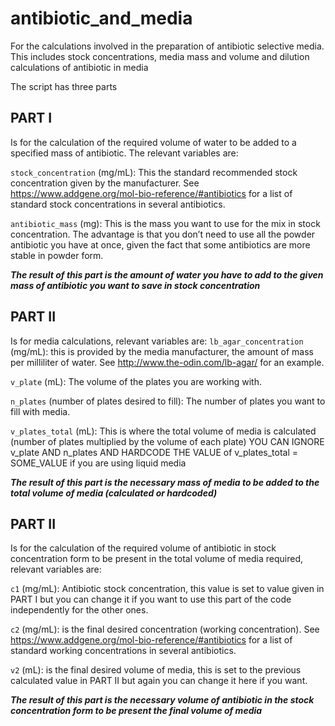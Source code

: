 # antibiotic_and_media
For the calculations involved in the preparation of antibiotic selective media. This includes stock concentrations, media mass and volume and dilution calculations of antibiotic in media

The script has three parts

## PART I 
Is for the calculation of the required volume of water to be added to a specified mass of antibiotic.
The relevant variables are:

`stock_concentration` (mg/mL): This the standard recommended stock concentration given by the manufacturer. See https://www.addgene.org/mol-bio-reference/#antibiotics for a list of standard stock concentrations in several antibiotics.

`antibiotic_mass` (mg): This is the mass you want to use for the mix in stock concentration. The advantage is that you don’t need to use all the powder antibiotic you have at once, given the fact that some antibiotics are more stable in powder form.

***The result of this part is the amount of water you have to add to the given mass of antibiotic you want to save in stock concentration***

## PART II 
Is for media calculations, relevant variables are:
`lb_agar_concentration` (mg/mL): this is provided by the media manufacturer, the amount of mass per milliliter of water. See http://www.the-odin.com/lb-agar/ for an example.

`v_plate` (mL): The volume of the plates you are working with.

`n_plates` (number of plates desired to fill): The number of plates you want to fill with media.

`v_plates_total` (mL): This is where the total volume of media is calculated (number of plates multiplied by the volume of each plate) YOU CAN IGNORE v_plate AND n_plates AND HARDCODE THE VALUE of v_plates_total = SOME_VALUE if you are using liquid media

***The result of this part is the necessary mass of media to be added to the total volume of media (calculated or hardcoded)***

## PART II 
Is for the calculation of the required volume of antibiotic in stock concentration form to be present in the total volume of media required, relevant variables are:

`c1` (mg/mL): Antibiotic stock concentration, this value is set to value given in PART I but you can change it if you want to use this part of the code independently for the other ones.

`c2` (mg/mL): is the final desired concentration (working concentration). See https://www.addgene.org/mol-bio-reference/#antibiotics for a list of standard working concentrations in several antibiotics.

`v2` (mL): is the final desired volume of media, this is set to the previous calculated value in PART II but again you can change it here if you want.

***The result of this part is the necessary volume of antibiotic in the stock concentration form to be present the final volume of media***

